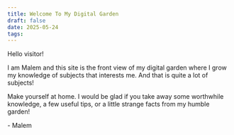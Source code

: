```yaml
---
title: Welcome To My Digital Garden
draft: false
date: 2025-05-24
tags:
---
```


Hello visitor!

I am Malem and this site is the front view of my digital garden where I grow my knowledge of subjects that interests me. And that is quite a lot of subjects!

Make yourself at home. I would be glad if you take away some worthwhile knowledge, a few useful tips, or a little strange facts from my humble garden!

\- Malem
